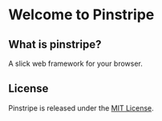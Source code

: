
# Welcome to Pinstripe

## What is pinstripe?

A slick web framework for your browser.

## License

Pinstripe is released under the [MIT License](https://opensource.org/licenses/MIT).
